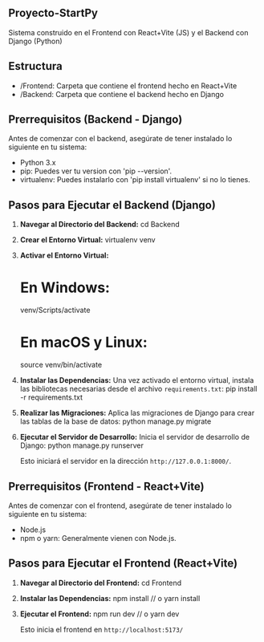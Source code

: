 ## Proyecto-StartPy

Sistema construido en el Frontend con React+Vite (JS) y el Backend con Django (Python)

## Estructura
- /Frontend: Carpeta que contiene el frontend hecho en React+Vite
- /Backend: Carpeta que contiene el backend hecho en Django

## Prerrequisitos (Backend - Django)
Antes de comenzar con el backend, asegúrate de tener instalado lo siguiente en tu sistema:

- Python 3.x
- pip: Puedes ver tu version con 'pip --version'.
- virtualenv: Puedes instalarlo con 'pip install virtualenv' si no lo tienes.

## Pasos para Ejecutar el Backend (Django)

1.  **Navegar al Directorio del Backend:**
    cd Backend

2.  **Crear el Entorno Virtual:**
    virtualenv venv

3.  **Activar el Entorno Virtual:**
    # En Windows:
    venv/Scripts/activate
    # En macOS y Linux:
    source venv/bin/activate

4.  **Instalar las Dependencias:**
    Una vez activado el entorno virtual, instala las bibliotecas necesarias desde el archivo `requirements.txt`:
        pip install -r requirements.txt

5.  **Realizar las Migraciones:**
    Aplica las migraciones de Django para crear las tablas de la base de datos:
        python manage.py migrate

6.  **Ejecutar el Servidor de Desarrollo:**
    Inicia el servidor de desarrollo de Django:
    python manage.py runserver

    Esto iniciará el servidor en la dirección `http://127.0.0.1:8000/`.

## Prerrequisitos (Frontend - React+Vite)
Antes de comenzar con el frontend, asegúrate de tener instalado lo siguiente en tu sistema:

- Node.js
- npm o yarn: Generalmente vienen con Node.js.

## Pasos para Ejecutar el Frontend (React+Vite)

1.  **Navegar al Directorio del Frontend:**
    cd Frontend

2.  **Instalar las Dependencias:**
    npm install  // o yarn install

3.  **Ejecutar el Frontend:**
    npm run dev  // o yarn dev

    Esto inicia el frontend en `http://localhost:5173/`

